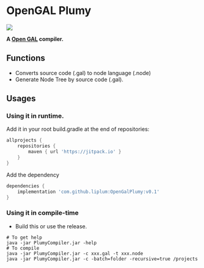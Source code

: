 # OpenGAL Plumy
[![](https://jitpack.io/v/liplum/OpenGalPlumy.svg)](https://jitpack.io/#liplum/OpenGalPlumy)

**A [Open GAL](https://github.com/liplum/OpenGAL) compiler.**
## Functions
- Converts source code (.gal) to node language (.node)
- Generate Node Tree by source code (.gal).
## Usages
### Using it in runtime.

Add it in your root build.gradle at the end of repositories:
```groovy
allprojects {  
    repositories {
        maven { url 'https://jitpack.io' }
    }
}
```
Add the dependency
```groovy
dependencies {
    implementation 'com.github.liplum:OpenGalPlumy:v0.1'
}
```

### Using it in compile-time

- Build this or use the release.
```shell
# To get help
java -jar PlumyCompiler.jar -help
# To compile
java -jar PlumyCompiler.jar -c xxx.gal -t xxx.node
java -jar PlumyCompiler.jar -c -batch=folder -recursive=true /projects
```